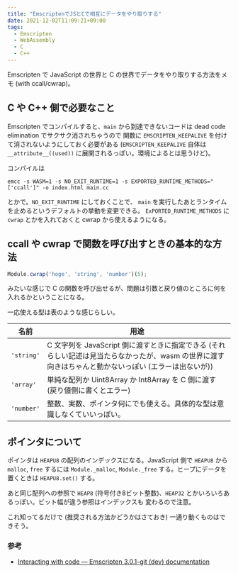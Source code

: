 ```yaml
---
title: "EmscriptenでJSとCで相互にデータをやり取りする"
date: 2021-12-02T11:09:21+09:00
tags:
  - Emscripten
  - WebAssembly
  - C
  - C++
---
```


Emscripten で JavaScript の世界と C の世界でデータをやり取りする方法をメモ (with ccall/cwrap)。

## C や C++ 側で必要なこと

Emscripten でコンパイルすると、`main` から到達できないコードは dead code elimination でサクサク消されちゃうので
関数に `EMSCRIPTEN_KEEPALIVE` を付けて消されないようにしておく必要がある
(`EMSCRIPTEN_KEEPALIVE` 自体は `__attribute__((used))` に展開されるっぽい。環境によるとは思うけど)。

コンパイルは

```shell
emcc -s WASM=1 -s NO_EXIT_RUNTIME=1 -s EXPORTED_RUNTIME_METHODS="['ccall']" -o index.html main.cc
```

とかで。`NO_EXIT_RUNTIME` にしておくことで、 `main` を実行したあとランタイムを止めるというデフォルトの挙動を変更できる。
`ExPORTED_RUNTIME_METHODS` に `cwrap` とかを入れておくと cwrap から使えるようになる。

## ccall や cwrap で関数を呼び出すときの基本的な方法

```js
Module.cwrap('hoge', 'string', 'number')(5);
```

みたいな感じで C の関数を呼び出せるが、問題は引数と戻り値のところに何を入れるかということになる。

一応使える型は表のような感じらしい。

名前        | 用途
-----------|-----
`'string'` | C 文字列を JavaScript 側に渡すときに指定できる (それらしい記述は見当たらなかったが、wasm の世界に渡す向きはちゃんと動かないっぽい (エラーは出ないが))
`'array'`  | 単純な配列か Uint8Array か Int8Array を C 側に渡す (戻り値側に書くとエラー)
`'number'` | 整数、実数、ポインタ何にでも使える。具体的な型は意識しなくていいっぽい。

## ポインタについて

ポインタは `HEAPU8` の配列のインデックスになる。JavaScript 側で `HEAPU8` から `malloc`, `free` するには
`Module._malloc`, `Module._free` する。ヒープにデータを置くときは `HEAPU8.set()` する。

あと同じ配列への参照で `HEAP8` (符号付き8ビット整数)、`HEAP32` とかいろいろあるっぽい。ビット幅が違う参照はインデックスも
変わるので注意。

これ知ってるだけで (推奨される方法かどうかはさておき) 一通り動くものはできそう。

### 参考

- [Interacting with code — Emscripten 3.0.1-git (dev) documentation](https://emscripten.org/docs/porting/connecting_cpp_and_javascript/Interacting-with-code.html#interacting-with-code-ccall-cwrap)
